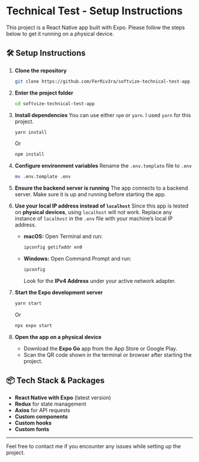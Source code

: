 # Technical Test - Setup Instructions

This project is a React Native app built with Expo. Please follow the steps below to get it running on a physical device.

## 🛠️ Setup Instructions

1. **Clone the repository**

   ```bash
   git clone https://github.com/FerRiv3ra/softvize-technical-test-app
   ```

2. **Enter the project folder**

   ```bash
   cd softvize-technical-test-app
   ```

3. **Install dependencies**
   You can use either `npm` or `yarn`. I used `yarn` for this project.

   ```bash
   yarn install
   ```

   Or

   ```bash
   npm install
   ```

4. **Configure environment variables**
   Rename the `.env.template` file to `.env`

   ```bash
   mv .env.template .env
   ```

5. **Ensure the backend server is running**
   The app connects to a backend server. Make sure it is up and running before starting the app.

6. **Use your local IP address instead of `localhost`**
   Since this app is tested on **physical devices**, using `localhost` will not work.
   Replace any instance of `localhost` in the `.env` file with your machine’s local IP address.

   - **macOS:**
     Open Terminal and run:

     ```bash
     ipconfig getifaddr en0
     ```

   - **Windows:**
     Open Command Prompt and run:

     ```bash
     ipconfig
     ```

     Look for the **IPv4 Address** under your active network adapter.

7. **Start the Expo development server**

   ```bash
   yarn start
   ```

   Or

   ```bash
   npx expo start
   ```

8. **Open the app on a physical device**

   - Download the **Expo Go** app from the App Store or Google Play.
   - Scan the QR code shown in the terminal or browser after starting the project.

## 📦 Tech Stack & Packages

- **React Native with Expo** (latest version)
- **Redux** for state management
- **Axios** for API requests
- **Custom components**
- **Custom hooks**
- **Custom fonts**

---

Feel free to contact me if you encounter any issues while setting up the project.
